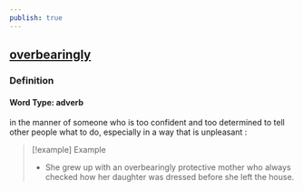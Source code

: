 ```yaml
---
publish: true
---
```


## [overbearingly](https://dictionary.cambridge.org/dictionary/english/overbearingly)

### Definition
#### Word Type: adverb
in the manner of someone who is too confident and too determined to tell other people what to do, especially in a way that is unpleasant :

>[!example] Example
> - She grew up with an overbearingly protective mother who always checked how her daughter was dressed before she left the house.
